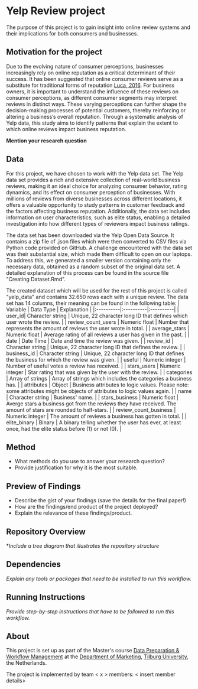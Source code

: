 # Yelp Review project
The purpose of this project is to gain insight into online review systems and their implications for both consumers and businesses. 

## Motivation for the project
 Due to the evolving nature of consumer perceptions, businesses increasingly rely on online reputation as a
 critical determinant of their success. It has been suggested that online consumer reviews serve as a substitute
 for traditional forms of reputation [Luca, 2016](https://www.hbs.edu/ris/Publication%20Files/12-016_a7e4a5a2-03f9-490d-b093-8f951238dba2.pdf). 
 For business owners, it is important to understand the  influence of these reviews on consumer perceptions, 
 as different consumer segments may interpret reviews in distinct ways. 
 These varying perceptions can further shape the decision-making processes of potential customers, 
 thereby reinforcing or altering a business’s overall reputation. Through a systematic analysis
 of Yelp data, this study aims to identify patterns that explain the extent to which online reviews impact
 business reputation.

**Mention your research question**

## Data
For this project, we have chosen to work with the Yelp data set. The Yelp data set provides a rich and
 extensive collection of real-world business reviews, making it an ideal choice for analyzing consumer behavior, rating dynamics, and its effect on consumer perception of businesses. 
 With millions of reviews from diverse businesses across different locations, it offers a valuable opportunity to study patterns in customer
 feedback and the factors affecting business reputation. Additionally, the data set includes information on
 user characteristics, such as elite status, enabling a detailed investigation into how different types of reviewers
 impact business ratings. 

The data set has been downloaded via the Yelp Open Data Source. It contains a zip file of .json files which
 were then converted to CSV files via Python code provided on GitHub.
 A challenge encountered with the data set was their substantial size, which made them difficult to open on
 our laptops. To address this, we generated a smaller version containing only the necessary data, obtained
 as a random subset of the original data set. A detailed explanation of this process can be found in the
 source file "Creating Dataset.Rmd".

 The created dataset which will be used for the rest of this project is called "yelp_data" and contains 32.650 rows each with a unique review.
 The data set has 14 columns, their meaning can be found in the following table:
 | Variable | Data Type | Explanation |
|:----------|:----------|:----------|
| user_id| Character string | Unique, 22 character long ID that defines which user wrote the review. |
| review_count_users | Numeric float | Number that represents the amount of reviews the user wrote in total. |
| average_stars | Numeric float | Average rating of all reviews a user has given in the past. |
| date | Date Time | Date and time the review was given. |
| review_id | Character string | Unique, 22 character long ID that defines the review. |
| business_id | Character string | Unique, 22 character long ID that defines the business for which the review was given. |
| useful | Numeric integer | Number of useful votes a review has received. |
| stars_users | Numeric integer | Star rating that was given by the user with the review. |
| categories | Array of strings | Array of strings which includes the categories a business has. |
| attributes | Object | Business attributes to logic values. Please note: some attributes might be objects of attributes to logic values again. | 
| name | Character string | Business' name. |
| stars_business | Numeric float | Averge stars a business got from the reviews they have received. The amount of stars are rounded to half-stars. |
| review_count_business | Numeric integer | The amount of reviews a business has gotten in total. |
| elite_binary | Binary | A binary telling whether the user has ever, at least once, had the elite status before (1) or not (0). |

## Method

- What methods do you use to answer your research question?
- Provide justification for why it is the most suitable. 

## Preview of Findings 
- Describe the gist of your findings (save the details for the final paper!)
- How are the findings/end product of the project deployed?
- Explain the relevance of these findings/product. 

## Repository Overview 

**Include a tree diagram that illustrates the repository structure*

## Dependencies 

*Explain any tools or packages that need to be installed to run this workflow.*

## Running Instructions 

*Provide step-by-step instructions that have to be followed to run this workflow.*

## About 

This project is set up as part of the Master's course [Data Preparation & Workflow Management](https://dprep.hannesdatta.com/) at the [Department of Marketing](https://www.tilburguniversity.edu/about/schools/economics-and-management/organization/departments/marketing), [Tilburg University](https://www.tilburguniversity.edu/), the Netherlands.

The project is implemented by team < x > members: < insert member details>
